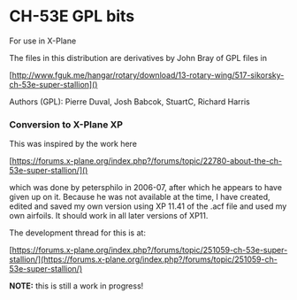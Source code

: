 # CH-53E GPL bits
 For use in X-Plane

The files in this distribution are derivatives by John Bray of GPL files in

[http://www.fguk.me/hangar/rotary/download/13-rotary-wing/517-sikorsky-ch-53e-super-stallion]()

Authors (GPL): Pierre Duval, Josh Babcok, StuartC, Richard Harris

### Conversion to X-Plane XP

This was inspired by the work here

[https://forums.x-plane.org/index.php?/forums/topic/22780-about-the-ch-53e-super-stallion/]()

which was done by petersphilo in 2006-07, after which he appears to have given up on it. Because he was not available at the time, I have created, edited and saved my own version using XP 11.41 of the .acf file and used my own airfoils. It should work in all later versions of XP11.

The development thread for this is at:

[https://forums.x-plane.org/index.php?/forums/topic/251059-ch-53e-super-stallion/](https://forums.x-plane.org/index.php?/forums/topic/251059-ch-53e-super-stallion/)

**NOTE:** this is still a work in progress!